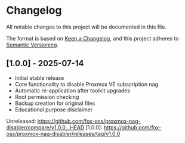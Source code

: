 # Changelog

All notable changes to this project will be documented in this file.

The format is based on [Keep a Changelog](https://keepachangelog.com/en/1.0.0/),
and this project adheres to [Semantic Versioning](https://semver.org/spec/v2.0.0.html).

## [1.0.0] - 2025-07-14

- Initial stable release
- Core functionality to disable Proxmox VE subscription nag
- Automatic re-application after toolkit upgrades
- Root permission checking
- Backup creation for original files
- Educational purpose disclaimer

Unreleased: <https://github.com/fox-oss/proxmox-nag-disabler/compare/v1.0.0...HEAD>
[1.0.0]: <https://github.com/fox-oss/proxmox-nag-disabler/releases/tag/v1.0.0>
